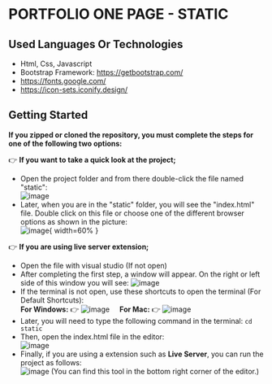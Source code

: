 # PORTFOLIO ONE PAGE - STATIC

## Used Languages Or Technologies

- Html, Css, Javascript
- Bootstrap Framework: https://getbootstrap.com/
- https://fonts.google.com/
- https://icon-sets.iconify.design/

## Getting Started

<b>If you zipped or cloned the repository, you must complete the steps for one of the following two options:</b>

👉 <b> If you want to take a quick look at the project;</b>

- Open the project folder and from there double-click the file named "static": <br /> ![image](https://github.com/beyzanur-seyhan/portfolio-one-page/assets/80166639/96f818f5-ed7d-4f5e-9c55-89946fda299e)
- Later, when you are in the "static" folder, you will see the "index.html" file. Double click on this file or choose one of the different browser options as shown in the picture: <br /> ![image](https://github.com/beyzanur-seyhan/portfolio-one-page/assets/80166639/db18197e-5b43-4b59-a9c5-9ba48185e0cc){ width=60% }

👉 <b> If you are using live server extension;</b>

- Open the file with visual studio (If not open)
- After completing the first step, a window will appear. On the right or left side of this window you will see: ![image](https://github.com/beyzanur-seyhan/portfolio-one-page/assets/80166639/a176fd37-ef97-46be-8547-1fea9bf82b8f)
- If the terminal is not open, use these shortcuts to open the terminal (For Default Shortcuts): <br/>
  <b>For Windows:</b> 👉 ![image](https://github.com/beyzanur-seyhan/portfolio-one-page/assets/80166639/5fe042da-cb07-49ed-9ebb-54c3515993ea) &nbsp; &nbsp;
  <b>For Mac:</b> 👉 ![image](https://github.com/beyzanur-seyhan/portfolio-one-page/assets/80166639/774b1503-f756-4b6a-94b6-16baed6a6691)
- Later, you will need to type the following command in the terminal: `` cd static ``
- Then, open the index.html file in the editor: <br /> ![image](https://github.com/beyzanur-seyhan/portfolio-one-page/assets/80166639/cc8d9dd9-de52-4ee5-9f68-534cfb8693ca)
- Finally, if you are using a extension such as <b>Live Server</b>, you can run the project as follows: <br />
![image](https://github.com/beyzanur-seyhan/portfolio-one-page/assets/80166639/36bf05b7-b291-4b55-aae3-252faeb048fc)
(You can find this tool in the bottom right corner of the editor.)
